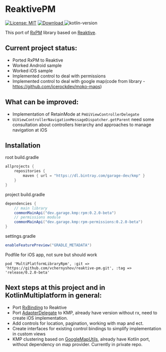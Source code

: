 # ReaktivePM
[![License: MIT](https://img.shields.io/badge/License-MIT-yellow.svg)](https://opensource.org/licenses/MIT) [ ![Download](https://api.bintray.com/packages/garage-dev/kmp/reaktive-pm/images/download.svg) ](https://bintray.com/garage-dev/kmp/reaktive-pm/_latestVersion) ![kotlin-version](https://img.shields.io/badge/kotlin-1.3.71-orange)

This port of [RxPM](https://github.com/dmdevgo/RxPM) library based on [Reaktive](https://github.com/badoo/Reaktive).

## Current project status:
- Ported RxPM to Reaktive
- Worked Android sample
- Worked iOS sample
- Implemented control to deal with permissions
- Implemented control to deal with google map(code from library - https://github.com/icerockdev/moko-maps)

## What can be improved:
- Implementation of RetainMode at ```PmUiViewControllerDelegate```
- ```UiViewControllerNavigationMessageDispatcher.getParent``` need some consultation about controllers hierarchy and approaches to manage navigation at iOS

## Installation
root build.gradle
```groovy
allprojects {
    repositories {
        maven { url = "https://dl.bintray.com/garage-dev/kmp" }
    }
}
```

project build.gradle
```groovy
dependencies {
    // main library
    commonMainApi("dev.garage.kmp:rpm:0.2.0-beta")
    // permissions module
    commonMainApi("dev.garage.kmp:rpm-permissions:0.2.0-beta")
}
```

settings.gradle
```groovy
enableFeaturePreview("GRADLE_METADATA")
```

Podfile for iOS app, not sure but should work
```
pod 'MultiPlatformLibraryRpm', :git => 'https://github.com/vchernyshov/reaktive-pm.git', :tag => 'release/0.2.0-beta'
```

## Next steps at this project and in KotlinMultiplatform in general:
- Port [RxBinding](https://github.com/JakeWharton/RxBinding) to Reaktive
- Port [AdapterDelegate](https://github.com/nullgr/app-core/tree/master/core-adapter) to KMP, already have version without rx, need to create iOS implementation.
- Add controls for location, pagination, working with map and ect.
- Create interfaces for existing control bindings to simplify implementation in custom views
- KMP clustering based on [GoogleMapUtils](https://github.com/googlemaps/android-maps-utils), already have Kotlin port, without dependency on map provider. Currently in private repo.

